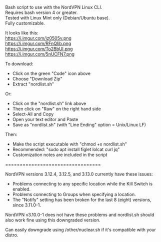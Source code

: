 Bash script to use with the NordVPN Linux CLI.  
Requires bash version 4 or greater.  
Tested with Linux Mint only (Debian/Ubuntu base).   
Fully customizable. 

It looks like this:   
https://i.imgur.com/iz0505v.png   
https://i.imgur.com/RFnQIib.png   
https://i.imgur.com/To2BbUI.png   
https://i.imgur.com/5nUCFN7.png   

To download:    
- Click on the green "Code" icon above
- Choose "Download Zip" 
- Extract "nordlist.sh"  

Or:
- Click on the "nordlist.sh" link above
- Then click on "Raw" on the right hand side
- Select-All and Copy
- Open your text editor and Paste
- Save as "nordlist.sh" (with "Line Ending" option = Unix/Linux LF)

Then:   
- Make the script executable with "chmod +x nordlist.sh"
- Recommended: "sudo apt install figlet lolcat curl jq"
- Customization notes are included in the script

=================================

NordVPN versions 3.12.4, 3.12.5, and 3.13.0 currently have these issues:

 - Problems connecting to any specific location while the Kill Switch is enabled.  
 - Problems connecting to Groups when specifying a location. 
 - The "Notify" setting has been broken for the last 8 (eight) versions, since 3.11.0-1.

NordVPN v3.10.0-1 does not have these problems and nordlist.sh should also work fine using this downgraded version.  

Can easily downgrade using /other/nuclear.sh if it's compatible with your distro.
